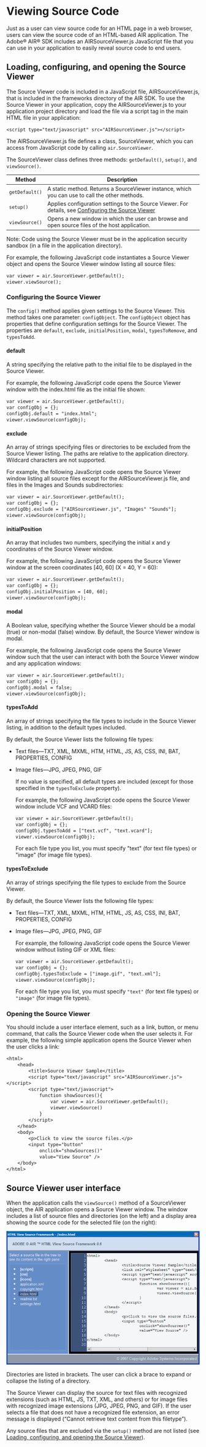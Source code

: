 # Viewing Source Code

<div>

Just as a user can view source code for an HTML page in a web browser, users can
view the source code of an HTML-based AIR application. The Adobe® AIR® SDK
includes an AIRSourceViewer.js JavaScript file that you can use in your
application to easily reveal source code to end users.

</div>

<div>

## Loading, configuring, and opening the Source Viewer

<div>

The Source Viewer code is included in a JavaScript file, AIRSourceViewer.js,
that is included in the frameworks directory of the AIR SDK. To use the Source
Viewer in your application, copy the AIRSourceViewer.js to your application
project directory and load the file via a script tag in the main HTML file in
your application:

    <script type="text/javascript" src="AIRSourceViewer.js"></script>

The AIRSourceViewer.js file defines a class, SourceViewer, which you can access
from JavaScript code by calling `air.SourceViewer`.

The SourceViewer class defines three methods: `getDefault()`, `setup()`, and
`viewSource()`.

<div>

| Method         | Description                                                                                                                                           |
| -------------- | ----------------------------------------------------------------------------------------------------------------------------------------------------- |
| `getDefault()` | A static method. Returns a SourceViewer instance, which you can use to call the other methods.                                                        |
| `setup()`      | Applies configuration settings to the Source Viewer. For details, see [Configuring the Source Viewer](WS5b3ccc516d4fbf351e63e3d118666ade46-7c4e.html) |
| `viewSource()` | Opens a new window in which the user can browse and open source files of the host application.                                                        |

</div>

<div>

Note: Code using the Source Viewer must be in the application security sandbox
(in a file in the application directory).

</div>

For example, the following JavaScript code instantiates a Source Viewer object
and opens the Source Viewer window listing all source files:

    var viewer = air.SourceViewer.getDefault();
    viewer.viewSource();

</div>

<div>

### Configuring the Source Viewer

<div>

The `config()` method applies given settings to the Source Viewer. This method
takes one parameter: `configObject`. The `configObject` object has properties
that define configuration settings for the Source Viewer. The properties are
`default`, `exclude`, `initialPosition`, `modal`, `typesToRemove`, and
`typesToAdd`.

<div>

#### default

A string specifying the relative path to the initial file to be displayed in the
Source Viewer.

For example, the following JavaScript code opens the Source Viewer window with
the index.html file as the initial file shown:

    var viewer = air.SourceViewer.getDefault();
    var configObj = {};
    configObj.default = "index.html";
    viewer.viewSource(configObj);

</div>

<div>

#### exclude

An array of strings specifying files or directories to be excluded from the
Source Viewer listing. The paths are relative to the application directory.
Wildcard characters are not supported.

For example, the following JavaScript code opens the Source Viewer window
listing all source files except for the AIRSourceViewer.js file, and files in
the Images and Sounds subdirectories:

    var viewer = air.SourceViewer.getDefault();
    var configObj = {};
    configObj.exclude = ["AIRSourceViewer.js", "Images" "Sounds"];
    viewer.viewSource(configObj);

</div>

<div>

#### initialPosition

An array that includes two numbers, specifying the initial x and y coordinates
of the Source Viewer window.

For example, the following JavaScript code opens the Source Viewer window at the
screen coordinates \[40, 60\] (X = 40, Y = 60):

    var viewer = air.SourceViewer.getDefault();
    var configObj = {};
    configObj.initialPosition = [40, 60];
    viewer.viewSource(configObj);

</div>

<div>

#### modal

A Boolean value, specifying whether the Source Viewer should be a modal (true)
or non-modal (false) window. By default, the Source Viewer window is modal.

For example, the following JavaScript code opens the Source Viewer window such
that the user can interact with both the Source Viewer window and any
application windows:

    var viewer = air.SourceViewer.getDefault();
    var configObj = {};
    configObj.modal = false;
    viewer.viewSource(configObj);

</div>

<div>

#### typesToAdd

An array of strings specifying the file types to include in the Source Viewer
listing, in addition to the default types included.

By default, the Source Viewer lists the following file types:

- Text files—TXT, XML, MXML, HTM, HTML, JS, AS, CSS, INI, BAT, PROPERTIES,
  CONFIG

- Image files—JPG, JPEG, PNG, GIF

  If no value is specified, all default types are included (except for those
  specified in the `typesToExclude` property).

  For example, the following JavaScript code opens the Source Viewer window
  include VCF and VCARD files:

      var viewer = air.SourceViewer.getDefault();
      var configObj = {};
      configObj.typesToAdd = ["text.vcf", "text.vcard"];
      viewer.viewSource(configObj);

  For each file type you list, you must specify "text" (for text file types) or
  "image" (for image file types).

</div>

<div>

#### typesToExclude

An array of strings specifying the file types to exclude from the Source Viewer.

By default, the Source Viewer lists the following file types:

- Text files—TXT, XML, MXML, HTM, HTML, JS, AS, CSS, INI, BAT, PROPERTIES,
  CONFIG

- Image files—JPG, JPEG, PNG, GIF

  For example, the following JavaScript code opens the Source Viewer window
  without listing GIF or XML files:

      var viewer = air.SourceViewer.getDefault();
      var configObj = {};
      configObj.typesToExclude = ["image.gif", "text.xml"];
      viewer.viewSource(configObj);

  For each file type you list, you must specify `"text"` (for text file types)
  or `"image"` (for image file types).

</div>

</div>

</div>

<div>

### Opening the Source Viewer

<div>

You should include a user interface element, such as a link, button, or menu
command, that calls the Source Viewer code when the user selects it. For
example, the following simple application opens the Source Viewer when the user
clicks a link:

    <html>
        <head>
            <title>Source Viewer Sample</title>
            <script type="text/javascript" src="AIRSourceViewer.js"></script>
            <script type="text/javascript">
                function showSources(){
                    var viewer = air.SourceViewer.getDefault();
                    viewer.viewSource()
                }
            </script>
        </head>
        <body>
            <p>Click to view the source files.</p>
            <input type="button"
                onclick="showSources()"
                value="View Source" />
        </body>
    </html>

</div>

</div>

</div>

<div>

## Source Viewer user interface

<div>

When the application calls the `viewSource()` method of a SourceViewer object,
the AIR application opens a Source Viewer window. The window includes a list of
source files and directories (on the left) and a display area showing the source
code for the selected file (on the right):

![](./img/HTMLSourceViewer_popup.png)

Directories are listed in brackets. The user can click a brace to expand or
collapse the listing of a directory.

The Source Viewer can display the source for text files with recognized
extensions (such as HTML, JS, TXT, XML, and others) or for image files with
recognized image extensions (JPG, JPEG, PNG, and GIF). If the user selects a
file that does not have a recognized file extension, an error message is
displayed (“Cannot retrieve text content from this filetype”).

Any source files that are excluded via the `setup()` method are not listed (see
[Loading, configuring, and opening the Source Viewer](WS5b3ccc516d4fbf351e63e3d118666ade46-7c4d.html)).

</div>

</div>

<div>

<div>

</div>

</div>
